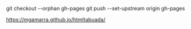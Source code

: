 git checkout --orphan gh-pages
git push --set-upstream origin gh-pages

https://mgamarra.github.io/htmltabuada/
